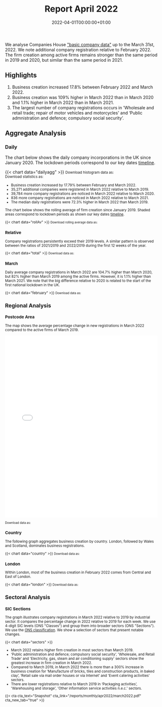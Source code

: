 ﻿---
title: Report April 2022
linktitle: April 2022
toc: true
type: book
date: "2022-04-01T00:00:00+01:00"
draft: false
menu:
  monthly:
  #    parent: Reports 2022
    weight: 17

# Prev/next pager order (if `docs_section_pager` enabled in `params.toml`)
weight: 17
---

We analyse Companies House ["basic company data"](http://download.companieshouse.gov.uk/en_output.html) up to the March 31st, 2022. We note additional company registration relative to February 2022. The firm creation among active firms remains stronger than the same period in 2019 and 2020, but similar than the same period in 2021.

## <i class="far fa-lightbulb"></i>  <span class="ml-1">Highlights</span>

1. Business creation increased 17.8% between February 2022 and March 2022.
2. Business creation was 109% higher in March 2022 than in March 2020 and 1.1% higher in March 2022 than in March 2021.
3. The largest number of company registrations occurs in 'Wholesale and retail trade; repair of motor vehicles and motorcycles' and ‘Public admnistration and defence; compulsory social security’.

## <i class="fas fa-bullseye"></i> <span class="ml-1">Aggregate Analysis</span>

### Daily

The chart below shows the daily company incorporations in the UK since January 2020. The lockdown periods correspond to our key dates [timeline](https://uk-firm-dynamics.netlify.app/reports/#timeline). 

{{< chart data="dailyagg" >}}
<small>Download histogram data as: <a href="data/01histogram_Mar 2022.csv" download="01histogram_Feb 2022.csv"><i class="fas fa-file-csv"></i></a>
<br>
Download statistics as: <a href="data/02statsLockdown_Mar 2022.csv" download="02statisticsLockdown.csv"><i class="fas fa-file-csv"></i></a></small>

<small>

- Business creation increased by 17.79% between February and March 2022. 
- 35,271 additional companies were registered in March 2022 relative to March 2019. 
- 39,784 more company registrations are noticed in March 2022 relative to March 2020.
- 836 more company registrations are noticed in March 2022 relative to March 2021.
- The median daily registrations were 72.3% higher in March 2022 than March 2019.  

The chart below shows the rolling average of firm creation since January 2019. Shaded areas correspond to lockdown periods as shown our key dates [timeline](https://uk-firm-dynamics.netlify.app/reports/#timeline).

{{< chart data="rollAv" >}}
<small> Download rolling average data as: <a href="data/08rollingAverage_Mar 2022.csv" download="08rollingAverage_Feb 2022.csv"><i class="fas fa-file-excel"></i></a></small>

### Relative

Company registrations persistently exceed their 2019 levels. A similar pattern is observed between the ratios of 2021/2019 and 2022/2019 during the first 12 weeks of the year.

{{< chart data="total" >}}
<small>Download data as: <a href="data/04ratio_Feb 2022.csv" download="03ratio_Feb 2022.csv"><i class="fas fa-file-csv"></i></a></small>

### March

Daily average company registrations in March 2022 are 104.7% higher than March 2020, but 82% higher than March 2019 among the active firms. However, it is 1.1% higher than March 2021. We note that the big difference relative to 2020 is related to the start of the first national lockdown in the UK.

{{< chart data="february" >}}
<small>Download data as: <a href="data/03stats_Mar 2022.csv" download="04feburary2022.csv"><i class="fas fa-file-csv"></i></a></small>

## <i class="fas fa-map-marker-alt"></i>  <span class="ml-1">Regional Analysis</span>

### Postcode Area

The map shows the average percentage change in new registrations in March 2022 compared to the active firms of March 2019.  

<iframe src="mapFeb2022Av.html" style="height:600px;width:100%;border:none;overflow:hidden;"></iframe>

<small>Download data as: <a href="data/09map_Mar 2022.csv" download="09map.csv"><i class="fas fa-file-csv"></i></a></small>

### Country

The following graph aggregates business creation by country. London, followed by Wales and Scotland, dominates business registrations.   

{{< chart data="country" >}}
<small>Download data as: <a href="data/05country_Mar 2022.csv" download="05country_Jan2022.csv"><i class="fas fa-file-csv"></i></a></small>

### London

Within London, most of the business creation in February 2022 comes from Central and East of London. 

{{< chart data="london" >}}
<small>Download data as: <a href="data/06London_Mar 2022.csv" download="06london_Feb2022.csv"><i class="fas fa-file-csv"></i></a></small>

## <i class="fas fa-industry"></i> <span class="ml-1">Sectoral Analysis</span>

### SIC Sections

The graph illustrates company registrations in March 2022 relative to 2019 by industrial sector. It compares the percentage change in 2022 relative to 2019 for each week. We use 4-digit SIC levels (ONS "Classes") and group them into broader sectors (ONS "Sections"). We use the [ONS classification](https://onsdigital.github.io/dp-classification-tools/standard-industrial-classification/ONS_SIC_hierarchy_view.html). We show a selection of sectors that present notable changes. 

{{< chart data="sectors" >}}

- March 2022 retains higher firm creation in most sectors than March 2019.
- ‘Public administration and defence; compulsory social security’, 'Wholesale, and Retail Trade' and 'Electricity, gas, steam and air conditioning supply' sectors show the greatest increase in firm creation in March 2022. 
- Compared to March 2019, in March 2022 there is more than a 300% increase in business creation for ‘Manufacture of bricks, tiles and construction products, in baked clay’, ‘Retail sale via mail order houses or via Internet’ and 'Event catering activities' sectors.
- There are lower registrations relative to March 2019 in ‘Packaging activities’, 'Warehousing and storage', 'Other information service activities n.e.c.'  sectors. 

{{< cta cta_text="Snapshot" cta_link="/reports/monthly/apr2022/march2022.pdf" cta_new_tab="true" >}}
